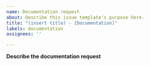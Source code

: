 ```yaml
---
name: Documentation request
about: Describe this issue template's purpose here.
title: "(insert title) - [Documentation]"
labels: documentation
assignees: ''

---
```


**Describe the documentation request**
